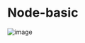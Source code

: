 # Node-basic

![image](https://github.com/waaw-meem/Node-basic/assets/39905929/436819b5-42d9-4b3d-818d-afe3d09011f0)
